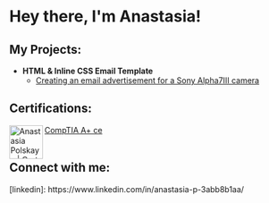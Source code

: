 <h1>Hey there, I'm Anastasia!

<h2>My Projects:</h2>

- <b>HTML & Inline CSS Email Template</b>
  - [Creating an email advertisement for a Sony Alpha7III camera](https://github.com/Anastasia1130/HTML-Email-Template-For-Sony)

<h2>Certifications:</h2>

[CompTIA A+ ce](https://www.credly.com/badges/0864f804-690d-43cf-af5f-fd5f1154965e/public_url) <img align="left" alt="Anastasia Polskaya | Cert Img" width="60px" src="https://i.ibb.co/GpPXJm6/comptia-a-ce-certification-1.png"/><br>
<br>

<h2> Connect with me:</h2>
[linkedin]: https://www.linkedin.com/in/anastasia-p-3abb8b1aa/
